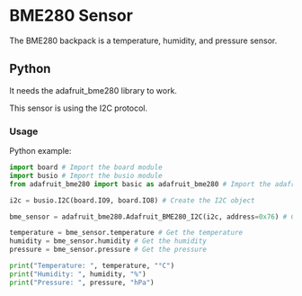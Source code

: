 # BME280 Sensor

The BME280 backpack is a temperature, humidity, and pressure sensor.

## Python

It needs the adafruit_bme280 library to work.

This sensor is using the I2C protocol.

### Usage

Python example:

```python
import board # Import the board module
import busio # Import the busio module
from adafruit_bme280 import basic as adafruit_bme280 # Import the adafruit_bme280 module

i2c = busio.I2C(board.IO9, board.IO8) # Create the I2C object

bme_sensor = adafruit_bme280.Adafruit_BME280_I2C(i2c, address=0x76) # Create the sensor object

temperature = bme_sensor.temperature # Get the temperature
humidity = bme_sensor.humidity # Get the humidity
pressure = bme_sensor.pressure # Get the pressure

print("Temperature: ", temperature, "°C")
print("Humidity: ", humidity, "%")
print("Pressure: ", pressure, "hPa")
```
